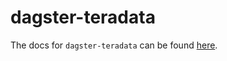 # dagster-teradata

The docs for `dagster-teradata` can be found
[here](https://docs.dagster.io/_apidocs/libraries/dagster-teradata).
